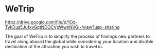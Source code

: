 # WeTrip

https://drive.google.com/file/d/1Oz-TykDus5JufxvGqtNDOCVpWwnNVGi-/view?usp=sharing

The goal of WeTrip is to simplify the process of findings new partners to travel along aboard the global 
while considering your location and disrible destination of the attraction you wish to travel in.
